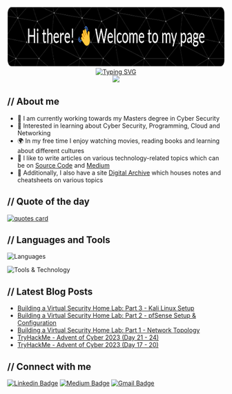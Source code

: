 <!-- Banner Image -->
<!-- https://leviarista.github.io/github-profile-header-generator/ -->
<div align='center'>
  <img src="https://raw.githubusercontent.com/dvdmtw98/dvdmtw98/main/assets/github-header.png" width="840" height="140>
<div>

<!-- Typewriter Introduction Image -->
<!-- https://readme-typing-svg.demolab.com/demo/ -->
<div align="center">
  <a href="https://git.io/typing-svg"><img src="https://readme-typing-svg.demolab.com?font=Fira+Code&weight=500&size=36&pause=1000&center=true&vCenter=true&width=700&height=70&lines=David+Varghese;Cyber+Security+Student" alt="Typing SVG" /></a>
</div>

<!-- Page Vist Counter -->
<!-- https://github.com/antonkomarev/github-profile-views-counter -->
<div align='center'>
  <img src="https://komarev.com/ghpvc/?username=dvdmtw98&style=flat-square">
</div>

## // About me

- 🏫 I am currently working towards my Masters degree in Cyber Security
- 🌱 Interested in learning about Cyber Security, Programming, Cloud and Networking
- 🌍 In my free time I enjoy watching movies, reading books and learning about different cultures
- 📝 I like to write articles on various technology-related topics which can be on [Source Code](https://blog.davidvarghese.dev) and [Medium](https://medium.com/@david-varghese)
- 📒 Additionally, I also have a site [Digital Archive](https://notes.davidvarghese.dev) which houses notes and cheatsheets on various topics

## // Quote of the day

<!-- https://github.com/PiyushSuthar/github-readme-quotes -->
<a href="https://github.com/piyushsuthar/github-readme-quotes">
    <img src="https://quotes-github-readme.vercel.app/api?type=horizontal&theme=dark" alt="quotes card">
</a>

## // Languages and Tools

<!-- https://skillicons.dev/ -->
![Languages](https://skillicons.dev/icons?i=py,html,css,js,bash,md,bootstrap,jquery,flask)

![Tools & Technology](https://skillicons.dev/icons?i=azure,vscode,docker,kubernetes,git,github,githubactions,linux,netlify)

## // Latest Blog Posts

<!-- https://github.com/gautamkrishnar/blog-post-workflow -->
<!-- BLOG-POST-LIST:START -->
- [Building a Virtual Security Home Lab: Part 3 - Kali Linux Setup](https://blog.davidvarghese.dev/posts/building-home-lab-part-3/)
- [Building a Virtual Security Home Lab: Part 2 - pfSense Setup &amp; Configuration](https://blog.davidvarghese.dev/posts/building-home-lab-part-2/)
- [Building a Virtual Security Home Lab: Part 1 - Network Topology](https://blog.davidvarghese.dev/posts/building-home-lab-part-1/)
- [TryHackMe - Advent of Cyber 2023 &lpar;Day 21 - 24&rpar;](https://blog.davidvarghese.dev/posts/tryhackme-aoc-2023-day-21-24/)
- [TryHackMe - Advent of Cyber 2023 &lpar;Day 17 - 20&rpar;](https://blog.davidvarghese.dev/posts/tryhackme-aoc-2023-day-17-20/)
<!-- BLOG-POST-LIST:END -->

## // Connect with me

[![Linkedin Badge](https://img.shields.io/badge/david--varghese-0077B5.svg?&style=for-the-badge&logo=linkedin&logoColor=white&link=https://www.linkedin.com/in/david-varghese/)](https://www.linkedin.com/in/david-varghese/)
[![Medium Badge](https://img.shields.io/badge/david--varghese-12100E.svg?&style=for-the-badge&logo=medium&logoColor=white&link=https://david-varghese.medium.com/)](https://david-varghese.medium.com/)
[![Gmail Badge](https://img.shields.io/badge/dvdmtw99-c14438.svg?&style=for-the-badge&logo=gmail&logoColor=white&link=mailto:dvdmtw99@gmail.com)](mailto:dvdmtw99@gmail.com)
